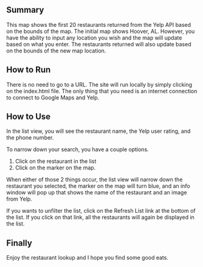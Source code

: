 Summary
-------

This map shows the first 20 restaurants returned from the Yelp API based on the bounds of the map.  The initial map shows Hoover, AL.  However, you have the ability to input any location you wish and the map will update based on what you enter.  The restaurants returned will also update based on the bounds of the new map location.

How to Run
----------
There is no need to go to a URL.  The site will run locally by simply clicking on the index.html file.  The only thing that you need is an internet connection to connect to Google Maps and Yelp.

How to Use
----------

In the list view, you will see the restaurant name, the Yelp user rating, and the phone number.

To narrow down your search, you have a couple options.
1.  Click on the restaurant in the list
2.  Click on the marker on the map.

When either of those 2 things occur, the list view will narrow down the restaurant you selected, the marker on the map will turn blue, and an info window will pop up that shows the name of the restaurant and an image from Yelp.

If you wants to unfilter the list, click on the Refresh List link at the bottom of the list.  If you click on that link, all the restaurants will again be displayed in the list.

Finally
-------
Enjoy the restaurant lookup and I hope you find some good eats.